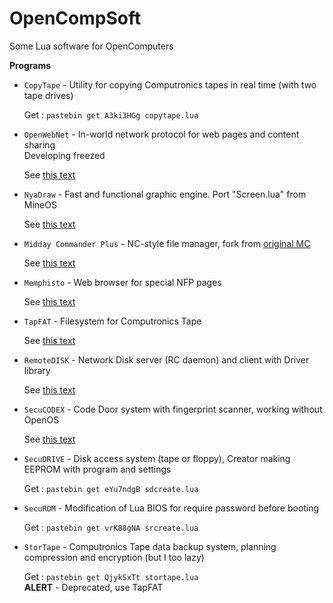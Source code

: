 # OpenCompSoft
Some Lua software for OpenComputers

**Programs**
* `CopyTape` - Utility for copying Computronics tapes in real time (with two tape drives)
   
   Get : `pastebin get A3ki3HGg copytape.lua`
* `OpenWebNet` - In-world network protocol for web pages and content sharing  
   Developing freezed

   See [this text](https://github.com/Bs0Dd/OpenCompSoft/blob/master/OpenWebNet/README.md)
* `NyaDraw` - Fast and functional graphic engine. Port "Screen.lua" from MineOS

   See [this text](https://github.com/Bs0Dd/OpenCompSoft/blob/master/NyaDraw/README.md)
* `Midday Commander Plus` - NC-style file manager, fork from [original MC](https://github.com/OpenPrograms/OpenPrograms.ru/tree/master/mc)

   See [this text](https://github.com/Bs0Dd/OpenCompSoft/blob/master/MiddayCommanderPlus/README.md)
* `Memphisto` - Web browser for special NFP pages

   See [this text](https://github.com/Bs0Dd/OpenCompSoft/blob/master/Memphisto/README.md)
* `TapFAT` - Filesystem for Computronics Tape

   See [this text](https://github.com/Bs0Dd/OpenCompSoft/blob/master/TapFAT/README.md)
* `RemoteDISK` - Network Disk server (RC daemon) and client with Driver library

   See [this text](https://github.com/Bs0Dd/OpenCompSoft/blob/master/RemoteDISK/README.md)
* `SecuCODEX` - Code Door system with fingerprint scanner, working without OpenOS
   
   See [this text](https://github.com/Bs0Dd/OpenCompSoft/blob/master/SecuCODEX/README.md)
* `SecuDRIVE` - Disk access system (tape or floppy), Creator making EEPROM with program and settings
   
   Get : `pastebin get eYu7ndgB sdcreate.lua`
* `SecuROM` - Modification of Lua BIOS for require password before booting
   
   Get : `pastebin get vrK88gNA srcreate.lua` 
* `StorTape` - Computronics Tape data backup system, planning compression and encryption (but I too lazy)
   
   Get : `pastebin get QjykSxTt stortape.lua`  
   **ALERT** - Deprecated, use TapFAT

